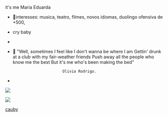 it's me Maria Eduarda

-  🌙interesses: musica, teatro, filmes, novos idiomas, duolingo ofensiva de +500, 
  
-  cry baby
  
-  
  
-  
  💜 "Well, sometimes I feel like I don't wanna be where I am
Gettin' drunk at a club with my fair-weather friends
Push away all the people who know me the best
But it's me who's been making the bed"

                            Olivia Rodrigo.
-  

![](https://media1.tenor.com/m/wzwkN234ne0AAAAC/melanie-martinez.gif)

![](https://media1.tenor.com/m/6cDFmqhSjccAAAAd/enoughformeliv-olivia-rodrigo.gif)


[cauby](https://youtu.be/Nhx9QDuqpDM?si=8URrBleK_2BV3Umt)
